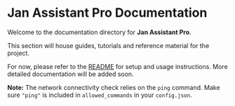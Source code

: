 # Jan Assistant Pro Documentation

Welcome to the documentation directory for **Jan Assistant Pro**.

This section will house guides, tutorials and reference material for the project.

For now, please refer to the [README](../README.md) for setup and usage instructions. More detailed documentation will be added soon.

**Note:** The network connectivity check relies on the `ping` command. Make sure `"ping"` is included in `allowed_commands` in your `config.json`.
